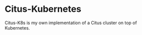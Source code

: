 
# Citus-Kubernetes #

Citus-K8s is my own implementation of a Citus cluster on top of Kubernetes.


